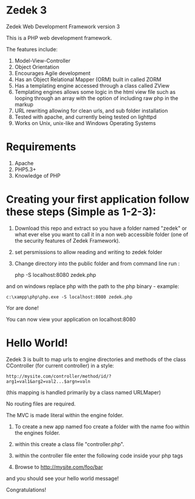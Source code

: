 Zedek 3
========

Zedek Web Development Framework version 3

This is a PHP web development framework. 

The features include:

1. Model-View-Controller
2. Object Orientation
3. Encourages Agile development
4. Has an Object Relational Mapper (ORM) built in called ZORM
5. Has a templating engine accessed through a class called ZView
6. Templating engines allows some logic in the html view file such as looping through an array with the option of including raw php in the markup 
7. URL rewriting allowing for clean urls, and sub folder installation
8. Tested with apache, and currently being tested on lighttpd
9. Works on Unix, unix-like and Windows Operating Systems

Requirements
=============
1. Apache
2. PHP5.3+
3. Knowledge of PHP

Creating your first application follow these steps (Simple as 1-2-3):
======================================================================

1. Download this repo and extract so you have a folder named "zedek" or what ever else you want to call it in a non web accessible folder (one of the security features of Zedek Framework).

2. set persmissions to allow reading and writing to zedek folder

3. Change directory into the public folder and from command line run :

    php -S localhost:8080 zedek.php

and on windows replace php with the path to the php binary - example:
	
	c:\xampp\php\php.exe -S localhost:8080 zedek.php

Yor are done!

You can now view your application on localhost:8080


Hello World!
============

Zedek 3 is built to map urls to engine directories and methods of the class CController (for current controller) in a style:

    http://mysite.com/controller/method/id/?arg1=val1&arg2=val2...$argn=valn

(this mapping is handled primarily by a class named URLMaper) 

No routing files are required.

The MVC is made literal within the engine folder. 

1. To create a new app named foo create a folder with the name foo within the engines folder.
2. within this create a class file "controller.php".
3. within the controller file enter the following code inside your php tags

    <?php
    namespace __zf__;
    class CController extends ZController{
        function bar(){
            print "Hello World";
        }
    }
    

4. Browse to http://mysite.com/foo/bar

and you should see your hello world message!

Congratulations!